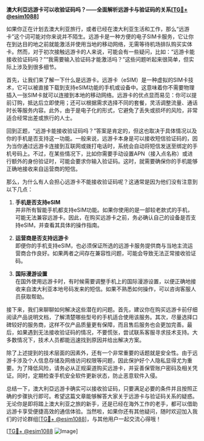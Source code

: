 **澳大利亞远游卡可以收验证码吗？——全面解析远游卡与验证码的关系[[TG💪+ @esim1088](https://t.me/s/esim1088)]**

如果你正在计划去澳大利亚旅行，或者已经在澳大利亚生活和工作，那么“远游卡”这个词可能对你来说并不陌生。远游卡是一种方便的电子SIM卡服务，它让你在到达目的地之前就能激活并使用当地的移动网络，无需等待机场排队购买实体卡。然而，对于初次接触远游卡的人来说，可能会有一些疑问，比如：“远游卡能接收验证码吗？”“我需要输入验证码才能激活吗？”这些问题听起来很简单，但实际上涉及到很多细节。

首先，让我们来了解一下什么是远游卡。远游卡（eSIM）是一种虚拟的SIM卡技术，它可以被直接下载到支持eSIM功能的手机或设备中。这意味着你不需要物理插入一张SIM卡就可以连接到本地的移动网络。远游卡的优点显而易见：你可以提前订购，抵达后立即使用；还可以根据需求选择不同的套餐，灵活调整流量、通话时长等服务内容。此外，由于是电子化的形式，它避免了丢失或损坏的风险，非常适合经常出差或旅行的人士。

回到正题，“远游卡能接收验证码吗？”答案是肯定的，但这也取决于具体情况以及你的手机是否支持这一功能。一般来说，远游卡本身是可以接收短信验证码的，因为当你通过远游卡连接到互联网或拨打电话时，系统会自动将短信发送至绑定的手机号码上。不过，在某些情况下，比如你需要手动设置APN（接入点名称）或进行额外的身份验证时，可能会要求你输入验证码。这时，就需要确保你的手机能够正确地接收来自运营商的短信。

那么，为什么有人会担心远游卡不能接收验证码呢？这通常是因为他们没有注意到以下几点：

1. **手机是否支持eSIM**  
   并非所有智能手机都支持eSIM功能。如果你使用的是一部较老款式的手机，可能无法兼容远游卡。因此，在购买远游卡之前，务必确认自己的设备是否支持eSIM，并查看其具体的操作指南。

2. **运营商是否支持远游卡**  
   即便你的手机支持eSIM，也必须保证所选的远游卡服务提供商与当地主流运营商合作良好。如果两者之间存在兼容性问题，可能会导致无法正常接收验证码。

3. **国际漫游设置**  
   在国外使用远游卡时，有时候需要调整手机上的国际漫游设置，以便正确地接收来自澳大利亚本地号码发来的短信。如果不熟悉如何操作，可以咨询客服人员获取帮助。

接下来，我们来聊聊如何解决这些潜在的问题。首先，建议你在购买远游卡前仔细阅读产品说明文档，了解清楚哪些型号的手机适合使用该服务。其次，尽量选择口碑较好的服务商，这样不仅产品质量更有保障，而且售后服务也会更加完善。最后，如果遇到无法接收验证码的情况，不要慌张，尝试联系客服寻求技术支持。大多数情况下，技术人员都能迅速找到原因并给出解决方案。

除了上述提到的技术层面的因素外，还有一个非常重要的话题就是安全性。由于远游卡涉及个人信息存储及网络访问权限等问题，因此保护好个人隐私显得尤为重要。为了降低风险，请务必从正规渠道购买远游卡，并妥善保管账户密码及相关凭证。同时，定期检查手机安全软件更新状态，防止恶意软件入侵。

总结一下，澳大利亞远游卡确实可以接收验证码，只要满足必要的条件并且按照正确的步骤执行即可。希望这篇文章能够解答大家关于远游卡与验证码关系的疑惑。无论你是即将踏上澳大利亚之旅的新手，还是已经在海外工作的老手，都可以借助远游卡享受便捷高效的通信体验。当然啦，如果你还有其他疑问，随时欢迎加入我们的讨论群组[[TG💪+ @esim1088](https://t.me/s/esim1088)]，与其他用户一起交流心得哦！

[[TG💪+ @esim1088](https://t.me/s/esim1088) ![Image](https://i.postimg.cc/4NQfJmqS/Snipaste-2025-05-13-00-14-12.png)]